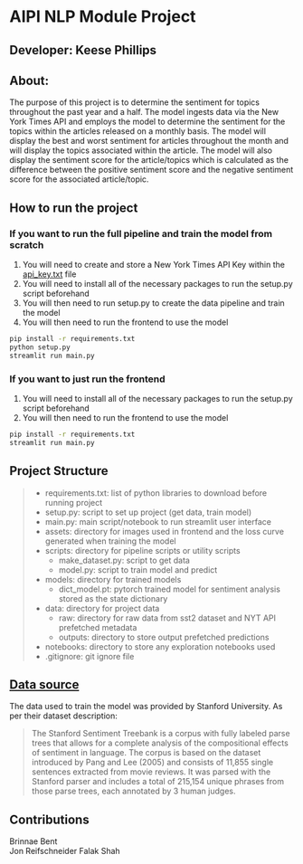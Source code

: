 # AIPI NLP Module Project
## Developer: Keese Phillips

## About:
The purpose of this project is to determine the sentiment for topics throughout the past year and a half. The model 
ingests data via the New York Times API and employs the model to determine the sentiment for the topics within
the articles released on a monthly basis. The model will display the best and worst sentiment for articles
throughout the month and will display the topics associated within the article. The model will also display the 
sentiment score for the article/topics which is calculated as the difference between the positive sentiment
score and the negative sentiment score for the associated article/topic.

## How to run the project

### If you want to run the full pipeline and train the model from scratch
1. You will need to create and store a New York Times API Key within the [api_key.txt](./api_key.txt) file
2. You will need to install all of the necessary packages to run the setup.py script beforehand
3. You will then need to run setup.py to create the data pipeline and train the model
4. You will then need to run the frontend to use the model
```bash
pip install -r requirements.txt
python setup.py
streamlit run main.py
```

### If you want to just run the frontend
1. You will need to install all of the necessary packages to run the setup.py script beforehand
2. You will then need to run the frontend to use the model
```bash
pip install -r requirements.txt
streamlit run main.py
```

## Project Structure
> - requirements.txt: list of python libraries to download before running project  
> - setup.py: script to set up project (get data, train model)
> -  main.py: main script/notebook to run streamlit user interface
> - assets: directory for images used in frontend and the loss curve generated when training the model
> - scripts: directory for pipeline scripts or utility scripts  
>   - make_dataset.py: script to get data  
>   - model.py: script to train model and predict  
> - models: directory for trained models
>   - dict_model.pt: pytorch trained model for sentiment analysis stored as the state dictionary
> - data:  directory for project data
>   - raw: directory for raw data from sst2 dataset and NYT API prefetched metadata
>   - outputs: directory to store output prefetched predictions
> - notebooks: directory to store any exploration notebooks used
> - .gitignore: git ignore file

## [Data source](https://huggingface.co/datasets/stanfordnlp/sst2)
The data used to train the model was provided by Stanford University. As per their dataset description:
> The Stanford Sentiment Treebank is a corpus with fully labeled parse trees that allows for a complete analysis of the compositional effects of sentiment in language. The corpus is based on the dataset introduced by Pang and Lee (2005) and consists of 11,855 single sentences extracted from movie reviews. It was parsed with the Stanford parser and includes a total of 215,154 unique phrases from those parse trees, each annotated by 3 human judges.

## Contributions
Brinnae Bent   
Jon Reifschneider
Falak Shah